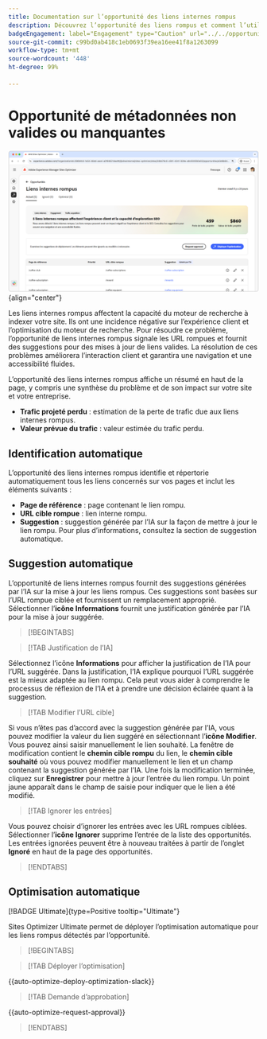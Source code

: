 ```yaml
---
title: Documentation sur l’opportunité des liens internes rompus
description: Découvrez l’opportunité des liens rompus et comment l’utiliser pour améliorer l’engagement sur votre site web.
badgeEngagement: label="Engagement" type="Caution" url="../../opportunity-types/engagement.md" tooltip="Engagement"
source-git-commit: c99bd0ab418c1eb0693f39ea16ee41f8a1263099
workflow-type: tm+mt
source-wordcount: '448'
ht-degree: 99%

---
```



# Opportunité de métadonnées non valides ou manquantes

![Opportunité de liens internes rompus](./assets/broken-internal-links/hero.png){align="center"}

Les liens internes rompus affectent la capacité du moteur de recherche à indexer votre site. Ils ont une incidence négative sur l’expérience client et l’optimisation du moteur de recherche. Pour résoudre ce problème, l’opportunité de liens internes rompus signale les URL rompues et fournit des suggestions pour des mises à jour de liens valides. La résolution de ces problèmes améliorera l’interaction client et garantira une navigation et une accessibilité fluides.

L’opportunité des liens internes rompus affiche un résumé en haut de la page, y compris une synthèse du problème et de son impact sur votre site et votre entreprise.

* **Trafic projeté perdu** : estimation de la perte de trafic due aux liens internes rompus.
* **Valeur prévue du trafic** : valeur estimée du trafic perdu.

## Identification automatique

<!---![Auto-identify broken internal links](./assets/missing-or-invalid-metadata/auto-identify.png){align="center"}-->

L’opportunité des liens internes rompus identifie et répertorie automatiquement tous les liens concernés sur vos pages et inclut les éléments suivants :

* **Page de référence** : page contenant le lien rompu.
* **URL cible rompue** : lien interne rompu.
* **Suggestion** : suggestion générée par l’IA sur la façon de mettre à jour le lien rompu. Pour plus d’informations, consultez la section de suggestion automatique.

## Suggestion automatique

<!--![Auto-suggest broken internal links](./assets/broken-internal-links/auto-suggest.png){align="center"}-->

L’opportunité de liens internes rompus fournit des suggestions générées par l’IA sur la mise à jour les liens rompus. Ces suggestions sont basées sur l’URL rompue ciblée et fournissent un remplacement approprié. Sélectionner l’**icône Informations** fournit une justification générée par l’IA pour la mise à jour suggérée.


>[!BEGINTABS]

>[!TAB Justification de l’IA]

<!--[AI rationale of broken internal links](./assets/broken-internal-links/auto-suggest-ai-rationale.png) -->

Sélectionnez l’icône **Informations** pour afficher la justification de l’IA pour l’URL suggérée. Dans la justification, l’IA explique pourquoi l’URL suggérée est la mieux adaptée au lien rompu. Cela peut vous aider à comprendre le processus de réflexion de l’IA et à prendre une décision éclairée quant à la suggestion.

>[!TAB Modifier l’URL cible]

<!--![Edit suggested URL of broken internal links](./assets/broken-internal-links/edit-target-url.png){align="center"}-->

Si vous n’êtes pas d’accord avec la suggestion générée par l’IA, vous pouvez modifier la valeur du lien suggéré en sélectionnant l’**icône Modifier**. Vous pouvez ainsi saisir manuellement le lien souhaité. La fenêtre de modification contient le **chemin cible rompu** du lien, le **chemin cible souhaité** où vous pouvez modifier manuellement le lien et un champ contenant la suggestion générée par l’IA. Une fois la modification terminée, cliquez sur **Enregistrer** pour mettre à jour l’entrée du lien rompu. Un point jaune apparaît dans le champ de saisie pour indiquer que le lien a été modifié.

>[!TAB Ignorer les entrées]

<!--![Ignore broken links](./assets/broken-internal-links/ignore.png){align="center"}-->

Vous pouvez choisir d’ignorer les entrées avec les URL rompues ciblées. Sélectionner l’**icône Ignorer** supprime l’entrée de la liste des opportunités. Les entrées ignorées peuvent être à nouveau traitées à partir de l’onglet **Ignoré** en haut de la page des opportunités.

>[!ENDTABS]


## Optimisation automatique

[!BADGE Ultimate]{type=Positive tooltip="Ultimate"}

<!---![Auto-optimize suggested invalid or missing metadata](./assets/broken-internal-links/auto-optimize.png){align="center"}-->

Sites Optimizer Ultimate permet de déployer l’optimisation automatique pour les liens rompus détectés par l’opportunité. <!--- TBD-need more in-depth and opportunity specific information here. What does the auto-optimization do?-->


>[!BEGINTABS]

>[!TAB Déployer l’optimisation]

{{auto-optimize-deploy-optimization-slack}}

>[!TAB Demande d’approbation]

{{auto-optimize-request-approval}}

>[!ENDTABS]

